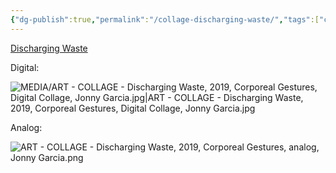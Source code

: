 ```yaml
---
{"dg-publish":true,"permalink":"/collage-discharging-waste/","tags":["c/statue","c/colour-purple","c/geometric","c/shape","c/colour-green","collage/year-2019","collage/series/corporeal-gustures","collage/analog"],"created":"2024-06-28T12:56:47.000-04:00","updated":"2025-09-10T09:14:15.246-04:00"}
---
```



[Discharging Waste](https://www.instagram.com/p/B6aooKwhu58/)

Digital:

![MEDIA/ART - COLLAGE - Discharging Waste, 2019, Corporeal Gestures, Digital Collage, Jonny Garcia.jpg|ART - COLLAGE - Discharging Waste, 2019, Corporeal Gestures, Digital Collage, Jonny Garcia.jpg](/img/user/MEDIA/ART%20-%20COLLAGE%20-%20Discharging%20Waste,%202019,%20Corporeal%20Gestures,%20Digital%20Collage,%20Jonny%20Garcia.jpg)

Analog:

![ART - COLLAGE - Discharging Waste, 2019, Corporeal Gestures, analog, Jonny Garcia.png](/img/user/MEDIA/ART%20-%20COLLAGE%20-%20Discharging%20Waste,%202019,%20Corporeal%20Gestures,%20analog,%20Jonny%20Garcia.png)
